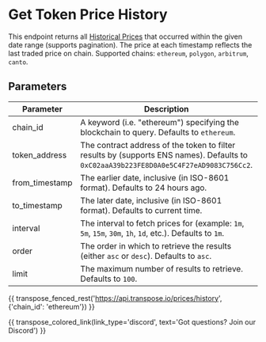 # Get Token Price History

This endpoint returns all [Historical Prices](../models/history.md) that occurred within the given date range (supports pagination). The price at each timestamp reflects the last traded price on chain. Supported chains: `ethereum`, `polygon`, `arbitrum`, `canto`.

## Parameters
| Parameter     | Description                                                                          | Type     | 
|---------------|--------------------------------------------------------------------------------------|----------|
| chain_id      | A keyword (i.e. "ethereum") specifying the blockchain to query. Defaults to `ethereum`. | `string` | 
| token_address | The contract address of the token to filter results by (supports ENS names). Defaults to `0xC02aaA39b223FE8D0A0e5C4F27eAD9083C756Cc2`.   | `string` | 
| from_timestamp | The earlier date, inclusive (in ISO-8601 format). Defaults to 24 hours ago.    | `date-time` | 
| to_timestamp | The later date, inclusive (in ISO-8601 format). Defaults to current time. | `date-time` | 
| interval | The interval to fetch prices for (example: `1m`, `5m`, `15m`, `30m`, `1h`, `1d`, etc.).  Defaults to `1m`. | `string` |
| order | The order in which to retrieve the results (either `asc` or `desc`). Defaults to `asc`.  | `string` | 
| limit | The maximum number of results to retrieve. Defaults to `100`. | `string` |

{{ transpose_fenced_rest('https://api.transpose.io/prices/history', {'chain_id': 'ethereum'}) }}

{{ transpose_colored_link(link_type='discord', text='Got questions?  Join our Discord') }}
